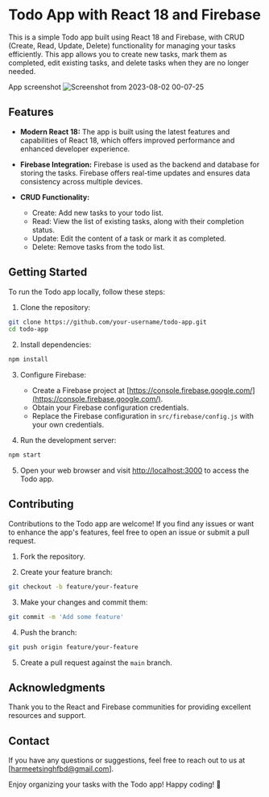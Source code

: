 # Todo App with React 18 and Firebase

This is a simple Todo app built using React 18 and Firebase, with CRUD (Create, Read, Update, Delete) functionality for managing your tasks efficiently. This app allows you to create new tasks, mark them as completed, edit existing tasks, and delete tasks when they are no longer needed.

App screenshot
![Screenshot from 2023-08-02 00-07-25](https://github.com/Harmeet10000/Practice-projects/assets/98949780/ccb30064-a238-46e8-955f-844ddf6ec28e)


## Features

- **Modern React 18:** The app is built using the latest features and capabilities of React 18, which offers improved performance and enhanced developer experience.

- **Firebase Integration:** Firebase is used as the backend and database for storing the tasks. Firebase offers real-time updates and ensures data consistency across multiple devices.

- **CRUD Functionality:**
  - Create: Add new tasks to your todo list.
  - Read: View the list of existing tasks, along with their completion status.
  - Update: Edit the content of a task or mark it as completed.
  - Delete: Remove tasks from the todo list.

## Getting Started

To run the Todo app locally, follow these steps:

1. Clone the repository:

```bash
git clone https://github.com/your-username/todo-app.git
cd todo-app
```

2. Install dependencies:

```bash
npm install
```

3. Configure Firebase:

   - Create a Firebase project at [https://console.firebase.google.com/](https://console.firebase.google.com/).
   - Obtain your Firebase configuration credentials.
   - Replace the Firebase configuration in `src/firebase/config.js` with your own credentials.

4. Run the development server:

```bash
npm start
```

5. Open your web browser and visit [http://localhost:3000](http://localhost:3000) to access the Todo app.


## Contributing

Contributions to the Todo app are welcome! If you find any issues or want to enhance the app's features, feel free to open an issue or submit a pull request.

1. Fork the repository.

2. Create your feature branch:

```bash
git checkout -b feature/your-feature
```

3. Make your changes and commit them:

```bash
git commit -m 'Add some feature'
```

4. Push the branch:

```bash
git push origin feature/your-feature
```

5. Create a pull request against the `main` branch.


## Acknowledgments

Thank you to the React and Firebase communities for providing excellent resources and support.

## Contact

If you have any questions or suggestions, feel free to reach out to us at [harmeetsinghfbd@gmail.com].

Enjoy organizing your tasks with the Todo app! Happy coding! 🚀
